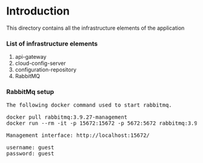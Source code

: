 # Introduction

This directory contains all the infrastructure elements of the application

### List of infrastructure elements

1. api-gateway
2. cloud-config-server
3. configuration-repository
4. RabbitMQ


### RabbitMq setup
<pre>
The following docker command used to start rabbitmq.

docker pull rabbitmq:3.9.27-management
docker run --rm -it -p 15672:15672 -p 5672:5672 rabbitmq:3.9.27-management

Management interface: http://localhost:15672/

username: guest
password: guest
</pre>

